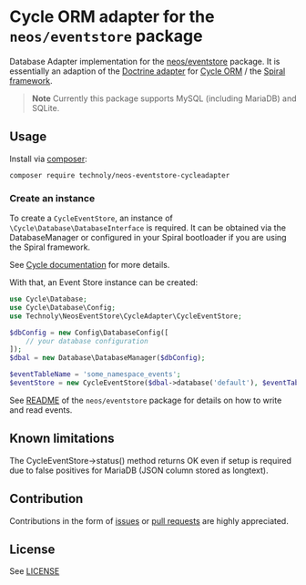 # Cycle ORM adapter for the `neos/eventstore` package

Database Adapter implementation for the [neos/eventstore](https://github.com/neos/eventstore) package.
It is essentially an adaption of the [Doctrine adapter](https://github.com/neos/eventstore-doctrineadapter) for [Cycle ORM](https://cycle-orm.dev/) / the [Spiral framework](https://spiral.dev/).

> **Note**
> Currently this package supports MySQL (including MariaDB) and SQLite.

## Usage

Install via [composer](https://getcomposer.org):

```shell
composer require technoly/neos-eventstore-cycleadapter
```

### Create an instance

To create a `CycleEventStore`, an instance of `\Cycle\Database\DatabaseInterface` is required. It can be
obtained via the DatabaseManager or configured in your Spiral bootloader if you are using the Spiral framework.

See [Cycle documentation](https://cycle-orm.dev/docs/database-connect/current/en#instantiate-dbal) for more details.

With that, an Event Store instance can be created:

```php
use Cycle\Database;
use Cycle\Database\Config;
use Technoly\NeosEventStore\CycleAdapter\CycleEventStore;

$dbConfig = new Config\DatabaseConfig([
    // your database configuration
]);
$dbal = new Database\DatabaseManager($dbConfig);

$eventTableName = 'some_namespace_events';
$eventStore = new CycleEventStore($dbal->database('default'), $eventTableName);
```

See [README](https://github.com/neos/eventstore/blob/main/README.md#usage) of the `neos/eventstore` package for details on how to write and read events.

## Known limitations

The CycleEventStore->status() method returns OK even if setup is required due to false
positives for MariaDB (JSON column stored as longtext).

## Contribution

Contributions in the form of [issues](https://github.com/technoly/neos-eventstore-cycleadapter/issues) or [pull requests](https://github.com/technoly/neos-eventstore-cycleadapter/pulls) are highly appreciated.

## License

See [LICENSE](./LICENSE)
